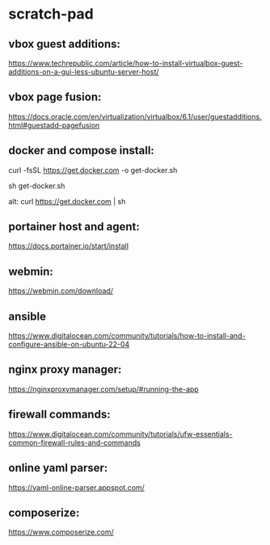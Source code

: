 # scratch-pad

## vbox guest additions:
https://www.techrepublic.com/article/how-to-install-virtualbox-guest-additions-on-a-gui-less-ubuntu-server-host/

## vbox page fusion:
https://docs.oracle.com/en/virtualization/virtualbox/6.1/user/guestadditions.html#guestadd-pagefusion

## docker and compose install:
curl -fsSL https://get.docker.com -o get-docker.sh

sh get-docker.sh

alt: curl https://get.docker.com | sh

## portainer host and agent:
https://docs.portainer.io/start/install

## webmin:
https://webmin.com/download/

## ansible
https://www.digitalocean.com/community/tutorials/how-to-install-and-configure-ansible-on-ubuntu-22-04

## nginx proxy manager:
https://nginxproxymanager.com/setup/#running-the-app

## firewall commands:
https://www.digitalocean.com/community/tutorials/ufw-essentials-common-firewall-rules-and-commands

## online yaml parser:
https://yaml-online-parser.appspot.com/

## composerize:
https://www.composerize.com/
